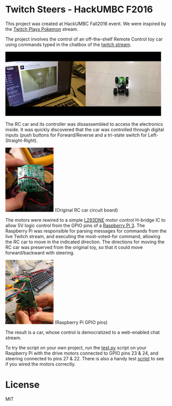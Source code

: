 # Twitch Steers - HackUMBC F2016

This project was created at HackUMBC Fall2016 event.
We were inspired by the [Twitch Plays Pokemon](https://www.twitch.tv/twitchplayspokemon) stream.

The project involves the control of an off-the-shelf Remote Control toy car 
using commands typed in the chatbox of the [twitch stream](https://www.twitch.tv/hackumbcdrives).

<img src="https://raw.githubusercontent.com/vlucent/TwitchSteersMyCar/master/Images/example.png" height="200px">


The RC car and its controller was dissassembled to access the electronics inside.
It was quickly discovered that the car was controlled through digital inputs (push buttons for Forward/Reverse and a tri-state switch for Left-Straight-Right).

<img src="https://raw.githubusercontent.com/vlucent/TwitchSteersMyCar/master/Images/RC_CircuitBoard.jpg" height="200px">
(Original RC car circuit board)

The motors were rewired to a simple [L293DNE](http://www.ti.com/lit/ds/symlink/l293.pdf) motor control H-bridge IC to allow 5V logic control from the GPIO pins of a [Raspberry Pi 3](https://www.raspberrypi.org/products/raspberry-pi-3-model-b/).
The Raspberry Pi was responsible for parsing messages for commands from the live Twitch stream, and executing the most-voted-for command, allowing the RC car to move in the indicated direction. The directions for moving the RC car was preserved from the original toy, so that it could move forward/backward with steering.

<img src="https://raw.githubusercontent.com/vlucent/TwitchSteersMyCar/master/Images/raspiWiring.jpg" height="200px">
(Raspberry Pi GPIO pins)

The result is a car, whose control is democratized to a web-enabled chat stream.

To try the script on your own project, run the [test.py](https://raw.githubusercontent.com/vlucent/TwitchSteersMyCar/master/src/test.py) script on your Raspberry Pi with the drive motors connected to GPIO pins 23 & 24, and steering connected to pins 27 & 22.
There is also a handy test [script](https://raw.githubusercontent.com/vlucent/TwitchSteersMyCar/master/src/testGPIO.py) to see if you wired the motors correctly.

# License

MIT